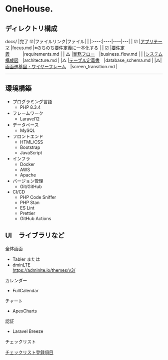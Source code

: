 # OneHouse.

## ディレクトリ構成

docs/
|完了 ☑|ファイルリンク|ファイル| |
|:----:|----|----|---|
| ☑ |[アプリテーマ](docs/focus.md) |focus.md |※のちのち要件定義に一本化する |
| ☑ |[要件定義](docs/requirements.md)　　　|requirements.md |
| △ |[業務フロー](docs/business_flow.md)　|business_flow.md |
|  |[システム構成図](docs/architecture.md)　|architecture.md |
|△ |[テーブル定義書](docs/database_schema.md)　|database_schema.md |
|△|[画面遷移図・ワイヤーフレーム](docs/screen_transition.md)　|screen_transition.md |

---

## 環境構築

- プログラミング言語
  - PHP 8.3.4
- フレームワーク
  - Laravel12
- データベース
  - MySQL
- フロントエンド
  - HTML/CSS
  - Bootstrap
  - JavaScript
- インフラ
  - Docker
  - AWS
  - Apache
- バージョン管理
  - Git/GitHub
- CI/CD
  - PHP Code Sniffer
  - PHP Stan
  - ES Lint
  - Prettier
  - GitHub Actions


## UI　ライブラリなど
全体画面

- Tabler または
- dminLTE  
  https://adminlte.io/themes/v3/

カレンダー

- FullCalendar

チャート

- ApexCharts

認証

- Laravel Breeze

チェックリスト

[チェックリスト登録項目](docs/lib/checklist.md)

